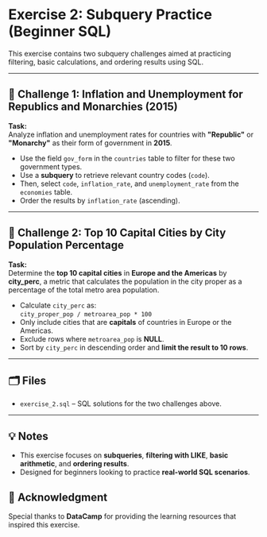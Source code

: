 # Exercise 2: Subquery Practice (Beginner SQL)

This exercise contains two subquery challenges aimed at practicing filtering, basic calculations, and ordering results using SQL.

---

## 🧩 Challenge 1: Inflation and Unemployment for Republics and Monarchies (2015)

**Task:**  
Analyze inflation and unemployment rates for countries with **"Republic"** or **"Monarchy"** as their form of government in **2015**.

- Use the field `gov_form` in the `countries` table to filter for these two government types.
- Use a **subquery** to retrieve relevant country codes (`code`).
- Then, select `code`, `inflation_rate`, and `unemployment_rate` from the `economies` table.
- Order the results by `inflation_rate` (ascending).

---

## 🧩 Challenge 2: Top 10 Capital Cities by City Population Percentage

**Task:**  
Determine the **top 10 capital cities** in **Europe and the Americas** by **city_perc**, a metric that calculates the population in the city proper as a percentage of the total metro area population.

- Calculate `city_perc` as:  
  `city_proper_pop / metroarea_pop * 100`
- Only include cities that are **capitals** of countries in Europe or the Americas.
- Exclude rows where `metroarea_pop` is **NULL**.
- Sort by `city_perc` in descending order and **limit the result to 10 rows**.

---

## 🗂️ Files

- `exercise_2.sql` – SQL solutions for the two challenges above.

---

## 💡 Notes

- This exercise focuses on **subqueries**, **filtering with LIKE**, **basic arithmetic**, and **ordering results**.
- Designed for beginners looking to practice **real-world SQL scenarios**.

## 🙏 Acknowledgment

Special thanks to **DataCamp** for providing the learning resources that inspired this exercise.
